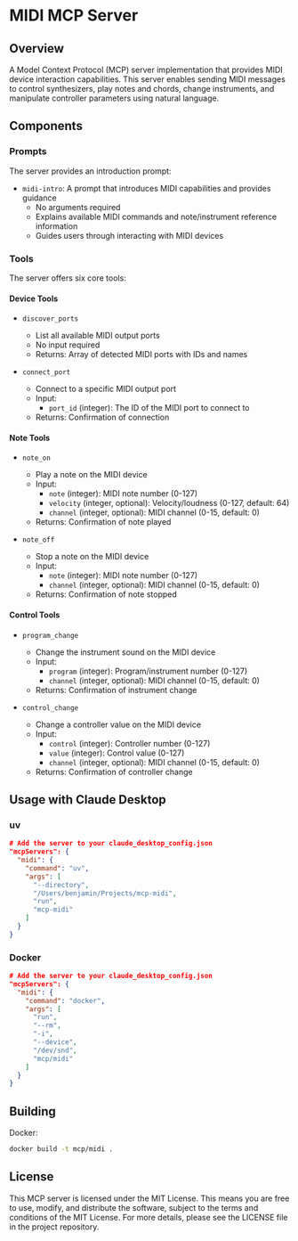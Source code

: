 # MIDI MCP Server

## Overview
A Model Context Protocol (MCP) server implementation that provides MIDI device interaction capabilities. This server enables sending MIDI messages to control synthesizers, play notes and chords, change instruments, and manipulate controller parameters using natural language.

## Components

### Prompts
The server provides an introduction prompt:
- `midi-intro`: A prompt that introduces MIDI capabilities and provides guidance
  - No arguments required
  - Explains available MIDI commands and note/instrument reference information
  - Guides users through interacting with MIDI devices

### Tools
The server offers six core tools:

#### Device Tools
- `discover_ports`
   - List all available MIDI output ports
   - No input required
   - Returns: Array of detected MIDI ports with IDs and names

- `connect_port`
   - Connect to a specific MIDI output port
   - Input:
     - `port_id` (integer): The ID of the MIDI port to connect to
   - Returns: Confirmation of connection

#### Note Tools
- `note_on`
   - Play a note on the MIDI device
   - Input:
     - `note` (integer): MIDI note number (0-127)
     - `velocity` (integer, optional): Velocity/loudness (0-127, default: 64)
     - `channel` (integer, optional): MIDI channel (0-15, default: 0)
   - Returns: Confirmation of note played

- `note_off`
   - Stop a note on the MIDI device
   - Input:
     - `note` (integer): MIDI note number (0-127)
     - `channel` (integer, optional): MIDI channel (0-15, default: 0)
   - Returns: Confirmation of note stopped

#### Control Tools
- `program_change`
   - Change the instrument sound on the MIDI device
   - Input:
     - `program` (integer): Program/instrument number (0-127)
     - `channel` (integer, optional): MIDI channel (0-15, default: 0)
   - Returns: Confirmation of instrument change

- `control_change`
   - Change a controller value on the MIDI device
   - Input:
     - `control` (integer): Controller number (0-127)
     - `value` (integer): Control value (0-127)
     - `channel` (integer, optional): MIDI channel (0-15, default: 0)
   - Returns: Confirmation of controller change

## Usage with Claude Desktop

### uv

```json
# Add the server to your claude_desktop_config.json
"mcpServers": {
  "midi": {
    "command": "uv",
    "args": [
      "--directory",
      "/Users/benjamin/Projects/mcp-midi",
      "run",
      "mcp-midi"
    ]
  }
}
```

### Docker

```json
# Add the server to your claude_desktop_config.json
"mcpServers": {
  "midi": {
    "command": "docker",
    "args": [
      "run",
      "--rm",
      "-i",
      "--device",
      "/dev/snd",
      "mcp/midi"
    ]
  }
}
```

## Building

Docker:

```bash
docker build -t mcp/midi .
```

## License

This MCP server is licensed under the MIT License. This means you are free to use, modify, and distribute the software, subject to the terms and conditions of the MIT License. For more details, please see the LICENSE file in the project repository.